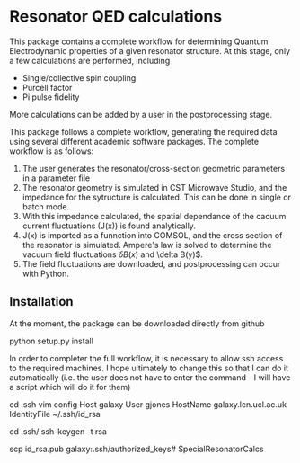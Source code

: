 # Resonator QED calculations

This package contains a complete workflow for determining Quantum Electrodynamic properties of a given resonator structure. At this stage, only a few calculations are performed, including

* Single/collective spin coupling
* Purcell factor
* Pi pulse fidelity

More calculations can be added by a user in the postprocessing stage.

This package follows a complete workflow, generating the required data using several different academic software packages. The complete workflow is as follows:

1. The user generates the resonator/cross-section geometric parameters in a parameter file
2. The resonator geometry is simulated in CST Microwave Studio, and the impedance for the sytructure is calculated. This can be done in single or batch mode.
3. With this impedance calculated, the spatial dependance of the cacuum current fluctuations (J(x)) is found analytically.
4. J(x) is imported as a funnction into COMSOL, and the cross section of the resonator is simulated. Ampere's law is solved to determine the vacuum field fluctuations $\delta B(x)$ and \delta B(y)$.
5. The field fluctuations are downloaded, and postprocessing can occur with Python.

## Installation

At the moment, the package can be downloaded directly from github 

python setup.py install

In order to completer the full workflow, it is necessary to allow ssh access to the required machines. I hope ultimately to change this so that I can do it automatically (i.e. the user does not have to enter the command - I will have a script which will do it for them)

cd .ssh
vim config
Host galaxy
	User gjones
	HostName galaxy.lcn.ucl.ac.uk
	IdentityFile ~/.ssh/id_rsa

cd .ssh/
ssh-keygen -t rsa

scp id_rsa.pub galaxy:.ssh/authorized_keys# SpecialResonatorCalcs

